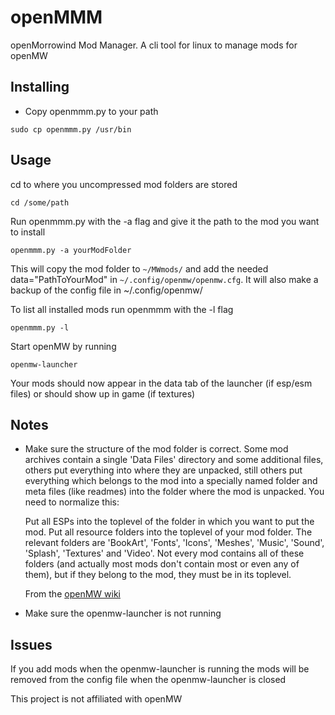# openMMM
openMorrowind Mod Manager. A cli tool for linux to manage mods for openMW

## Installing

* Copy openmmm.py to your path

```sudo cp openmmm.py /usr/bin```


## Usage

cd to where you uncompressed mod folders are stored

```cd /some/path```

Run openmmm.py with the -a flag and give it the path to the mod you want to install

```openmmm.py -a yourModFolder```

  This will copy the mod folder to ```~/MWmods/``` and add the needed data="PathToYourMod" in ```~/.config/openmw/openmw.cfg```. It will also make a backup of the config file in ~/.config/openmw/

To list all installed mods run openmmm with the -l flag

```openmmm.py -l```

Start openMW by running

```
openmw-launcher
```



Your mods should now appear in the data tab of the launcher (if esp/esm files) or should show up in game (if textures)

## Notes

* Make sure the structure of the mod folder is correct. Some mod archives contain a single 'Data Files' directory and some additional files, others put everything into where they are unpacked, still others put everything which belongs to the mod into a specially named folder and meta files (like readmes) into the folder where the mod is unpacked. You need to normalize this:

    Put all ESPs into the toplevel of the folder in which you want to put the mod.
    Put all resource folders into the toplevel of your mod folder. The relevant folders are 'BookArt', 'Fonts', 'Icons', 'Meshes', 'Music', 'Sound', 'Splash', 'Textures' and 'Video'. Not every mod contains all of these folders (and actually most mods don't contain most or even any of them), but if they belong to the mod, they must be in its toplevel.

    From the [openMW wiki](https://wiki.openmw.org/index.php?title=Mod_installation)

* Make sure the openmw-launcher is not running


## Issues

If you add mods when the openmw-launcher is running the mods will be removed from the config file when the openmw-launcher is closed

This project is not affiliated with openMW

